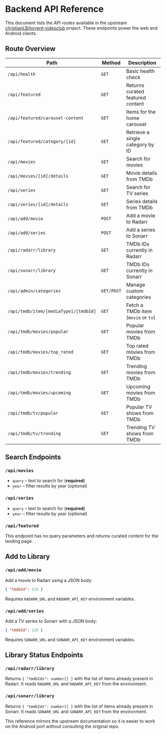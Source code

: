 # Backend API Reference

This document lists the API routes available in the upstream [christianLB/torrent-videoclub](https://github.com/christianLB/torrent-videoclub) project. These endpoints power the web and Android clients.

## Route Overview

| Path | Method | Description |
| ---- | ------ | ----------- |
| `/api/health` | `GET` | Basic health check |
| `/api/featured` | `GET` | Returns curated featured content |
| `/api/featured/carousel-content` | `GET` | Items for the home carousel |
| `/api/featured/category/[id]` | `GET` | Retrieve a single category by ID |
| `/api/movies` | `GET` | Search for movies |
| `/api/movies/[id]/details` | `GET` | Movie details from TMDb |
| `/api/series` | `GET` | Search for TV series |
| `/api/series/[id]/details` | `GET` | Series details from TMDb |
| `/api/add/movie` | `POST` | Add a movie to Radarr |
| `/api/add/series` | `POST` | Add a series to Sonarr |
| `/api/radarr/library` | `GET` | TMDb IDs currently in Radarr |
| `/api/sonarr/library` | `GET` | TMDb IDs currently in Sonarr |
| `/api/admin/categories` | `GET/POST` | Manage custom categories |
| `/api/tmdb/item/[mediaType]/[tmdbId]` | `GET` | Fetch a TMDb item (`movie` or `tv`) |
| `/api/tmdb/movies/popular` | `GET` | Popular movies from TMDb |
| `/api/tmdb/movies/top_rated` | `GET` | Top rated movies from TMDb |
| `/api/tmdb/movies/trending` | `GET` | Trending movies from TMDb |
| `/api/tmdb/movies/upcoming` | `GET` | Upcoming movies from TMDb |
| `/api/tmdb/tv/popular` | `GET` | Popular TV shows from TMDb |
| `/api/tmdb/tv/trending` | `GET` | Trending TV shows from TMDb |

## Search Endpoints

### `/api/movies`
* `query` – text to search for (**required**)
* `year` – filter results by year (optional)

### `/api/series`
* `query` – text to search for (**required**)
* `year` – filter results by year (optional)

### `/api/featured`
This endpoint has no query parameters and returns curated content for the landing page.

## Add to Library

### `/api/add/movie`
Add a movie to Radarr using a JSON body:
```json
{ "tmdbId": 123 }
```
Requires `RADARR_URL` and `RADARR_API_KEY` environment variables.

### `/api/add/series`
Add a TV series to Sonarr with a JSON body:
```json
{ "tmdbId": 123 }
```
Requires `SONARR_URL` and `SONARR_API_KEY` environment variables.

## Library Status Endpoints

### `/api/radarr/library`
Returns `{ "tmdbIds": number[] }` with the list of items already present in Radarr. It reads `RADARR_URL` and `RADARR_API_KEY` from the environment.

### `/api/sonarr/library`
Returns `{ "tmdbIds": number[] }` with the list of items already present in Sonarr. It reads `SONARR_URL` and `SONARR_API_KEY` from the environment.

This reference mirrors the upstream documentation so it is easier to work on the Android port without consulting the original repo.
